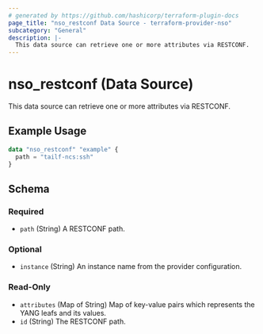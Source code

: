 ```yaml
---
# generated by https://github.com/hashicorp/terraform-plugin-docs
page_title: "nso_restconf Data Source - terraform-provider-nso"
subcategory: "General"
description: |-
  This data source can retrieve one or more attributes via RESTCONF.
---
```


# nso_restconf (Data Source)

This data source can retrieve one or more attributes via RESTCONF.

## Example Usage

```terraform
data "nso_restconf" "example" {
  path = "tailf-ncs:ssh"
}
```

<!-- schema generated by tfplugindocs -->
## Schema

### Required

- `path` (String) A RESTCONF path.

### Optional

- `instance` (String) An instance name from the provider configuration.

### Read-Only

- `attributes` (Map of String) Map of key-value pairs which represents the YANG leafs and its values.
- `id` (String) The RESTCONF path.
